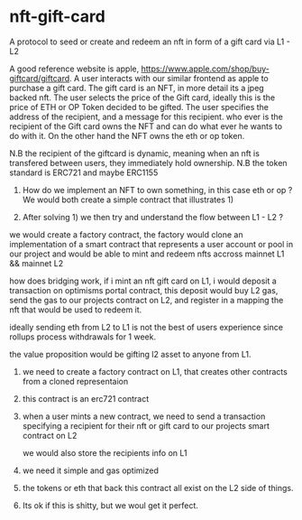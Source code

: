 # nft-gift-card
 A protocol to seed or create and redeem an nft in form of a gift card via L1 - L2

 A good reference website is apple, https://www.apple.com/shop/buy-giftcard/giftcard.
 A user interacts with our similar frontend as apple to purchase a gift card. The gift card is an NFT, in more detail its a jpeg backed nft.
 The user selects the price of the Gift card, ideally this is the price of ETH or OP Token decided to be gifted.
 The user specifies the address of the recipient, and a message for this recipient.
 who ever is the recipient of the Gift card owns the NFT and can do what ever he wants to do with it. 
 On the other hand the NFT owns the eth or op token.
 
 N.B the recipient of the giftcard is dynamic, meaning when an nft is transfered between users, they immediately hold ownership.
 N.B the token standard is ERC721 and maybe ERC1155
 
 1) How do we implement an NFT to own something, in this case eth or op ?
 We would both create a simple contract that illustrates 1)
 
 2) After solving 1) we then try and understand the flow between L1 - L2 ?


we would create a factory contract, the factory would clone an implementation of a smart contract that represents 
a user account or pool in our project and would be able to mint and redeem nfts accross mainnet L1 && mainnet L2

how does bridging work, 
if i mint an nft gift card on L1, i would deposit a transaction on optimisms portal contract, this deposit would buy L2 gas, send the gas to 
our projects contract on L2, and register in a mapping the nft that would be used to redeem it.

ideally sending eth from L2 to L1 is not the best of users experience since rollups process withdrawals for 1 week.

the value proposition would be gifting l2 asset to anyone from L1.

1. we need to create a factory contract on L1, that creates other contracts from a cloned representaion
2. this contract is an erc721 contract
3. when a user mints a new contract, we need to send a transaction specifying a recipient for their nft or gift card
   to our projects smart contract on L2
   
   we would also store the recipients info on L1
   
4. we need it simple and gas optimized
6. the tokens or eth that back this contract all exist on the L2 side of things.
7. Its ok if this is shitty, but we woul get it perfect.
